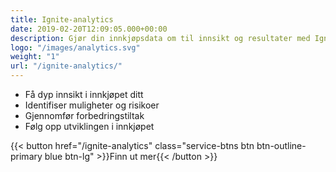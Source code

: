 ```yaml
---
title: Ignite-analytics
date: 2019-02-20T12:09:05.000+00:00
description: Gjør din innkjøpsdata om til innsikt og resultater med Ignite Analytics
logo: "/images/analytics.svg"
weight: "1"
url: "/ignite-analytics/"
---
```


<ul class="fa-ul">

<li><span class="fa-li"><i class="fas fa-chart-bar" style="color: #3C6FE9"></i></span>Få dyp innsikt i innkjøpet ditt</li>

<li><span class="fa-li"><i class="fas fa-exclamation-triangle" style="color: #3C6FE9"></i></span>Identifiser muligheter og risikoer</li>

<li><span class="fa-li"><i class="fas fa-magic" style="color: #3C6FE9"></i></span>Gjennomfør forbedringstiltak</li>

<li><span class="fa-li"><i class="fas fa-sync"></i></span>Følg opp utviklingen i innkjøpet</li>

</ul>

{{< button href="/ignite-analytics" class="service-btns btn btn-outline-primary blue btn-lg" >}}Finn ut mer{{< /button >}}

